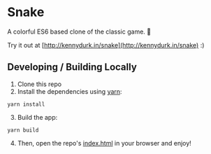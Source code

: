 # Snake

A colorful ES6 based clone of the classic game. 🐍

Try it out at [http://kennydurk.in/snake](http://kennydurk.in/snake) :)

## Developing / Building Locally

1.  Clone this repo
2.  Install the dependencies using [yarn](https://yarnpkg.com/lang/en/docs/install/):

```
yarn install
```

3.  Build the app:

```
yarn build
```

4.  Then, open the repo's [index.html](index.html) in your browser and enjoy!
